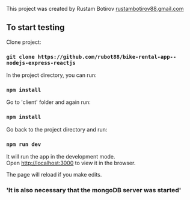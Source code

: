 This project was created by Rustam Botirov [rustambotirov88.gmail.com](rustambotirov88.gmail.com)


## To start testing

Clone project:

### `git clone https://github.com/rubot88/bike-rental-app--nodejs-express-reactjs`

In the project directory, you can run:

### `npm install`

Go to 'client' folder and again run:

### `npm install`

Go back to the project directory and run:

### `npm run dev`

It will run the app in the development mode.
<br />
Open [http://localhost:3000](http://localhost:3000) to view it in the browser.

The page will reload if you make edits.

### 'It is also necessary that the mongoDB server was started'